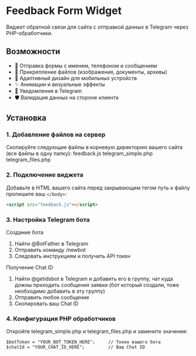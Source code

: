 # Feedback Form Widget

Виджет обратной связи для сайта с отправкой данных в Telegram через PHP-обработчики.

## Возможности

- 📝 Отправка формы с именем, телефоном и сообщением
- 📎 Прикрепление файлов (изображения, документы, архивы)
- 📱 Адаптивный дизайн для мобильных устройств
- ✨ Анимации и визуальные эффекты
- 🔔 Уведомления в Telegram
- 🛡️ Валидация данных на стороне клиента

## Установка

### 1. Добавление файлов на сервер

Скопируйте следующие файлы в корневую директорию вашего сайта (все файлы в одну папку):
feedback.js
telegram_simple.php
telegram_files.php 


### 2. Подключение виджета

Добавьте в HTML вашего сайта перед закрывающим тегом путь к файлу пропишите ваш `</body>`:

```html
<script src="feedback.js"></script>
```

### 3. Настройка Telegram бота
Создание бота
1. Найти @BotFather в Telegram
2. Отправить команду /newbot
3. Следовать инструкциям и получить API токен

Получение Chat ID
1. Найти @getidsbot в Telegram и добавить его в группу, чат куда дожны приходить сообщения заявки
  (бот который создали, тоже необходимо добавить в эту группу)
2. Отправить любое сообщение
3. Скопировать ваш Chat ID

### 4. Конфигурация PHP обработчиков
Откройте telegram_simple.php и telegram_files.php и замените значения:
```
$botToken = "YOUR_BOT_TOKEN_HERE";     // Токен вашего бота
$chatId = "YOUR_CHAT_ID_HERE";         // Ваш Chat ID
```
